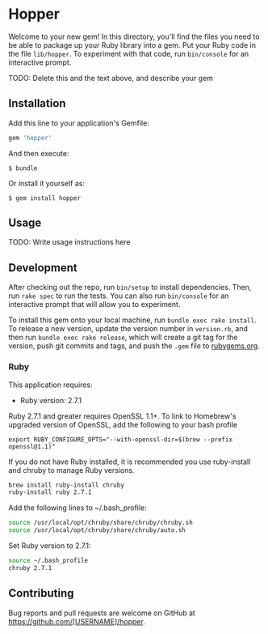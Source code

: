 # Hopper

Welcome to your new gem! In this directory, you'll find the files you need to be able to package up your Ruby library into a gem. Put your Ruby code in the file `lib/hopper`. To experiment with that code, run `bin/console` for an interactive prompt.

TODO: Delete this and the text above, and describe your gem

## Installation

Add this line to your application's Gemfile:

```ruby
gem 'hopper'
```

And then execute:

    $ bundle

Or install it yourself as:

    $ gem install hopper

## Usage

TODO: Write usage instructions here

## Development

After checking out the repo, run `bin/setup` to install dependencies. Then, run `rake spec` to run the tests. You can also run `bin/console` for an interactive prompt that will allow you to experiment.

To install this gem onto your local machine, run `bundle exec rake install`. To release a new version, update the version number in `version.rb`, and then run `bundle exec rake release`, which will create a git tag for the version, push git commits and tags, and push the `.gem` file to [rubygems.org](https://rubygems.org).

### Ruby

This application requires:

*   Ruby version: 2.7.1

Ruby 2.7.1 and greater requires OpenSSL 1.1+. To link to Homebrew's upgraded version of OpenSSL, add the following to your bash profile

```shell script
export RUBY_CONFIGURE_OPTS="--with-openssl-dir=$(brew --prefix openssl@1.1)"
```

If you do not have Ruby installed, it is recommended you use ruby-install and chruby to manage Ruby versions.

```bash
brew install ruby-install chruby
ruby-install ruby 2.7.1
```

Add the following lines to ~/.bash_profile:

```bash
source /usr/local/opt/chruby/share/chruby/chruby.sh
source /usr/local/opt/chruby/share/chruby/auto.sh
```

Set Ruby version to 2.7.1:

```bash
source ~/.bash_profile
chruby 2.7.1
```

## Contributing

Bug reports and pull requests are welcome on GitHub at https://github.com/[USERNAME]/hopper.
